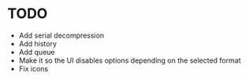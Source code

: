 # TODO

- Add serial decompression
- Add history
- Add queue
- Make it so the UI disables options depending on the selected format
- Fix icons